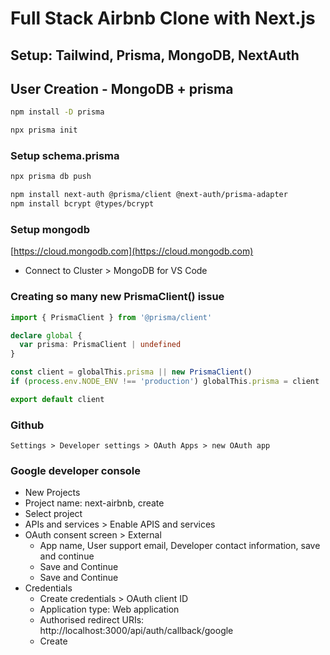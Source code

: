 # Full Stack Airbnb Clone with Next.js

## Setup: Tailwind, Prisma, MongoDB, NextAuth

## User Creation - MongoDB + prisma

```bash
npm install -D prisma

npx prisma init
```

### Setup schema.prisma

```bash
npx prisma db push

npm install next-auth @prisma/client @next-auth/prisma-adapter
npm install bcrypt @types/bcrypt
```

### Setup mongodb

[https://cloud.mongodb.com](https://cloud.mongodb.com)

- Connect to Cluster > MongoDB for VS Code

### Creating so many new PrismaClient() issue

```typescript
import { PrismaClient } from '@prisma/client'

declare global {
  var prisma: PrismaClient | undefined
}

const client = globalThis.prisma || new PrismaClient()
if (process.env.NODE_ENV !== 'production') globalThis.prisma = client

export default client
```

### Github

`Settings > Developer settings > OAuth Apps > new OAuth app`

### Google developer console

- New Projects
- Project name: next-airbnb, create
- Select project
- APIs and services > Enable APIS and services
- OAuth consent screen > External
  - App name, User support email, Developer contact information, save and continue
  - Save and Continue
  - Save and Continue
- Credentials
  - Create credentials > OAuth client ID
  - Application type: Web application
  - Authorised redirect URIs: http://localhost:3000/api/auth/callback/google
  - Create
